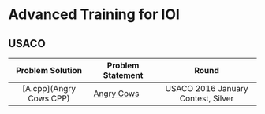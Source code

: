 # Advanced Training for IOI
## USACO

| Problem Solution                                          | Problem Statement                              | Round               
|:---------------------------------------------------------:|------------------------------------------------|:-------------------:|
| [A.cpp](Angry Cows.CPP) | [Angry Cows](http://usaco.org/index.php?page=viewproblem2&cpid=594) | USACO 2016 January Contest, Silver | 2021 |
